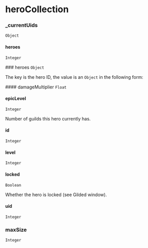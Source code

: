 # heroCollection

### _currentUids
`Object`

#### heroes
`Integer`

### heroes
`Object`

The key is the hero ID, the value is an `Object` in the following form:

#### damageMultiplier
`Float`

#### epicLevel
`Integer`

Number of guilds this hero currently has.

#### id
`Integer`

#### level
`Integer`

#### locked
`Boolean`

Whether the hero is locked (see Gilded window).

#### uid
`Integer`

### maxSize
`Integer`
